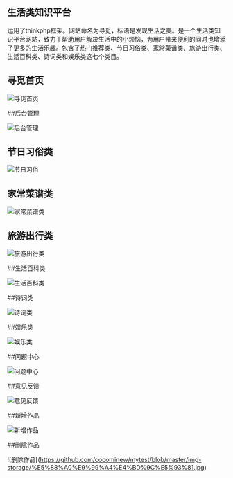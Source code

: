 ## 生活类知识平台

运用了thinkphp框架。网站命名为寻觅，标语是发现生活之美。是一个生活类知识平台网站，致力于帮助用户解决生活中的小烦恼，为用户带来便利的同时也增添了更多的生活乐趣。包含了热门推荐类、节日习俗类、家常菜谱类、旅游出行类、生活百科类、诗词类和娱乐类这七个类目。

## 寻觅首页

![寻觅首页](https://github.com/cocominew/mytest/blob/master/img-storage/%E5%AF%BB%E8%A7%85%E9%A6%96%E9%A1%B5.JPEG)

##后台管理

![后台管理](https://github.com/cocominew/mytest/blob/master/img-storage/%E5%90%8E%E5%8F%B0%E7%AE%A1%E7%90%86.jpg)

## 节日习俗类

![节日习俗](https://github.com/cocominew/mytest/blob/master/img-storage/%E8%8A%82%E6%97%A5%E4%B9%A0%E4%BF%97%E7%B1%BB.JPEG)

## 家常菜谱类

![家常菜谱类](https://github.com/cocominew/mytest/blob/master/img-storage/%E5%AE%B6%E5%B8%B8%E8%8F%9C%E8%B0%B1%E7%B1%BB.JPEG)

## 旅游出行类

![旅游出行类](https://github.com/cocominew/mytest/blob/master/img-storage/%E6%97%85%E6%B8%B8%E5%87%BA%E8%A1%8C%E7%B1%BB.JPEG)

##生活百科类

![生活百科类](https://github.com/cocominew/mytest/blob/master/img-storage/%E7%94%9F%E6%B4%BB%E7%99%BE%E7%A7%91%E7%B1%BB.JPEG)

##诗词类

![诗词类](https://github.com/cocominew/mytest/blob/master/img-storage/%E8%AF%97%E8%AF%8D%E7%B1%BB.JPEG)

##娱乐类

![娱乐类](https://github.com/cocominew/mytest/blob/master/img-storage/%E5%A8%B1%E4%B9%90%E7%B1%BB.jpg)

##问题中心

![问题中心](https://github.com/cocominew/mytest/blob/master/img-storage/%E9%97%AE%E9%A2%98%E4%B8%AD%E5%BF%83.JPEG)

##意见反馈

![意见反馈](https://github.com/cocominew/mytest/blob/master/img-storage/%E6%84%8F%E8%A7%81%E5%8F%8D%E9%A6%88.jpg)

##新增作品

![新增作品](https://github.com/cocominew/mytest/blob/master/img-storage/%E6%96%B0%E5%A2%9E%E4%BD%9C%E5%93%81.JPEG)

##删除作品

![删除作品[(https://github.com/cocominew/mytest/blob/master/img-storage/%E5%88%A0%E9%99%A4%E4%BD%9C%E5%93%81.jpg)

